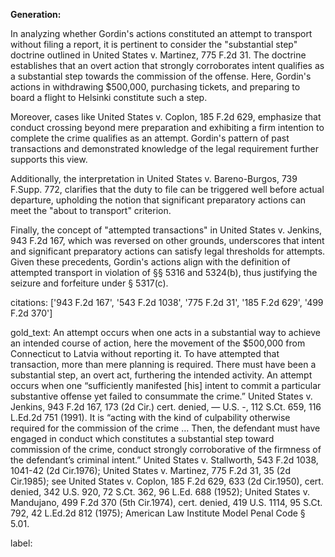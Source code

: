 **Generation:**

In analyzing whether Gordin's actions constituted an attempt to transport without filing a report, it is pertinent to consider the "substantial step" doctrine outlined in United States v. Martinez, 775 F.2d 31. The doctrine establishes that an overt action that strongly corroborates intent qualifies as a substantial step towards the commission of the offense. Here, Gordin's actions in withdrawing $500,000, purchasing tickets, and preparing to board a flight to Helsinki constitute such a step.

Moreover, cases like United States v. Coplon, 185 F.2d 629, emphasize that conduct crossing beyond mere preparation and exhibiting a firm intention to complete the crime qualifies as an attempt. Gordin's pattern of past transactions and demonstrated knowledge of the legal requirement further supports this view.

Additionally, the interpretation in United States v. Bareno-Burgos, 739 F.Supp. 772, clarifies that the duty to file can be triggered well before actual departure, upholding the notion that significant preparatory actions can meet the "about to transport" criterion.

Finally, the concept of "attempted transactions" in United States v. Jenkins, 943 F.2d 167, which was reversed on other grounds, underscores that intent and significant preparatory actions can satisfy legal thresholds for attempts. Given these precedents, Gordin's actions align with the definition of attempted transport in violation of §§ 5316 and 5324(b), thus justifying the seizure and forfeiture under § 5317(c).

citations: ['943 F.2d 167', '543 F.2d 1038', '775 F.2d 31', '185 F.2d 629', '499 F.2d 370']

gold_text: An attempt occurs when one acts in a substantial way to achieve an intended course of action, here the movement of the $500,000 from Connecticut to Latvia without reporting it. To have attempted that transaction, more than mere planning is required. There must have been a substantial step, an overt act, furthering the intended activity. An attempt occurs when one “sufficiently manifested [his] intent to commit a particular substantive offense yet failed to consummate the crime.” United States v. Jenkins, 943 F.2d 167, 173 (2d Cir.) cert. denied, — U.S. -, 112 S.Ct. 659, 116 L.Ed.2d 751 (1991). It is “acting with the kind of culpability otherwise required for the commission of the crime ... Then, the defendant must have engaged in conduct which constitutes a substantial step toward commission of the crime, conduct strongly corroborative of the firmness of the defendant’s criminal intent.” United States v. Stallworth, 543 F.2d 1038, 1041-42 (2d Cir.1976); United States v. Martinez, 775 F.2d 31, 35 (2d Cir.1985); see United States v. Coplon, 185 F.2d 629, 633 (2d Cir.1950), cert. denied, 342 U.S. 920, 72 S.Ct. 362, 96 L.Ed. 688 (1952); United States v. Mandujano, 499 F.2d 370 (5th Cir.1974), cert. denied, 419 U.S. 1114, 95 S.Ct. 792, 42 L.Ed.2d 812 (1975); American Law Institute Model Penal Code § 5.01.

label: 